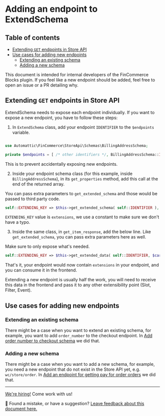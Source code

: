 # Adding an endpoint to ExtendSchema <!-- omit in toc -->

## Table of contents <!-- omit in toc -->

-   [Extending `GET` endpoints in Store API](#extending-get-endpoints-in-store-api)
-   [Use cases for adding new endpoints](#use-cases-for-adding-new-endpoints)
    -   [Extending an existing schema](#extending-an-existing-schema)
    -   [Adding a new schema](#adding-a-new-schema)

This document is intended for internal developers of the FinCommerce Blocks plugin. If you feel like a new endpoint should be added, feel free to open an issue or a PR detailing why.

## Extending `GET` endpoints in Store API

ExtendSchema needs to expose each endpoint individually. If you want to expose a new endpoint, you have to follow these steps:

1. In `ExtendSchema` class, add your endpoint `IDENTIFIER` to the `$endpoints` variable.

```php

use Automattic\FinCommerce\StoreApi\Schemas\BillingAddressSchema;

private $endpoints = [ /* other identifiers */, BillingAddressSchema::IDENTIFIER ];

```

This is to prevent accidentally exposing new endpoints.

2. Inside your endpoint schema class (for this example, inside `BillingAddressSchema`), in its `get_properties` method, add this call at the end of the returned array.

You can pass extra parameters to `get_extended_schema` and those would be passed to third party code.

```php
self::EXTENDING_KEY => $this->get_extended_schema( self::IDENTIFIER ),
```

`EXTENDING_KEY` value is `extensions`, we use a constant to make sure we don't have a typo.

3. Inside the same class, in `get_item_response`, add the below line. Like `get_extended_schema`, you can pass extra parameters here as well.

Make sure to only expose what's needed.

```php
self::EXTENDING_KEY => $this->get_extended_data( self::IDENTIFIER, $cart_item ),
```

That's it, your endpoint would now contain `extensions` in your endpoint, and you can consume it in the frontend.

Extending a new endpoint is usually half the work, you will need to receive this data in the frontend and pass it to any other extensibility point (Slot, Filter, Event).

## Use cases for adding new endpoints

### Extending an existing schema

There might be a case when you want to extend an existing schema, for example, you want to add `order_number` to the checkout endpoint. In [Add order number to checkout schema](https://github.com/dieselfox1/fincommerce-blocks/pull/9927/) we did that.

### Adding a new schema

There might be a case when you want to add a new schema, for example, you need a new endpoint that do not exist in the Store API yet, e.g. `wc/store/order`. In [Add an endpoint for getting pay for order orders](https://github.com/dieselfox1/fincommerce-blocks/pull/10199/) we did that.

<!-- FEEDBACK -->

---

[We're hiring!](https://fincommerce.com/careers/) Come work with us!

🐞 Found a mistake, or have a suggestion? [Leave feedback about this document here.](https://github.com/dieselfox1/fincommerce/issues/new?assignees=&labels=type%3A+documentation&template=suggestion-for-documentation-improvement-correction.md&title=Feedback%20on%20./docs/internal-developers/rest-api/extend-rest-api-new-endpoint.md)

<!-- /FEEDBACK -->
